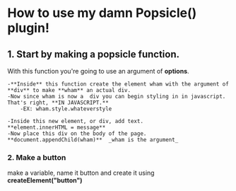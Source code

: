 # How to use my damn Popsicle() plugin!

## 1. Start by making a popsicle function.

With this function you're going to use an argument of **options**.

	-**Inside** this function create the element wham with the argument of **div** to make **wham** an actual div.
	-Now since wham is now a  div you can begin styling in in javascript. That's right, **IN JAVASCRIPT.**
		-EX: wham.style.whateverstyle
	
	-Inside this new element, or div, add text. 
	**element.innerHTML = message**
	-Now place this div on the body of the page.
	**document.appendChild(wham)**  _wham is the argument_


### 2. Make a button

make a variable, name it button and create it using **createElement("button")**



